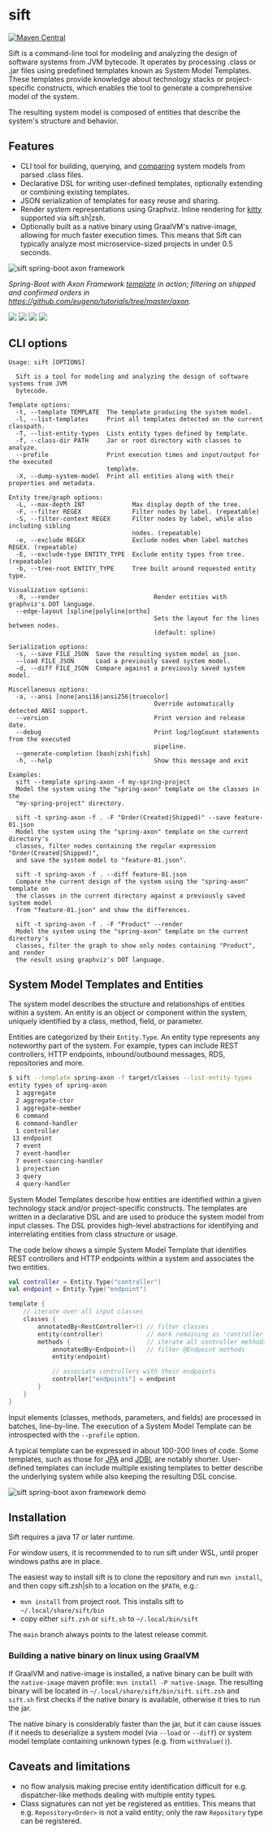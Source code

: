 # sift

[![Maven Central](https://maven-badges.herokuapp.com/maven-central/net.onedaybeard.sift/sift/badge.png)](https://maven-badges.herokuapp.com/maven-central/net.onedaybeard.sift/sift/badge.png)

Sift is a command-line tool for modeling and analyzing the design of software systems from JVM
bytecode. It operates by processing .class or .jar files using predefined templates
known as System Model Templates. These templates provide knowledge about technology stacks or
project-specific constructs, which enables the tool to generate a comprehensive model of the system.

The resulting system model is composed of entities that describe the system's structure and behavior.


## Features
- CLI tool for building, querying, and [comparing][diff] system models from parsed .class files.
- Declarative DSL for writing user-defined templates, optionally extending or combining existing templates.
- JSON serialization of templates for easy reuse and sharing.
- Render system representations using Graphviz. Inline rendering for [kitty][kitty] supported via sift.sh|zsh.
- Optionally built as a native binary using GraalVM's native-image, allowing for much faster execution times.
  This means that Sift can typically analyze most microservice-sized projects in under 0.5 seconds.

![sift spring-boot axon framework][orders-graph]


_Spring-Boot with Axon Framework [template][spring-axon] in action; filtering on shipped and confirmed orders
in https://github.com/eugenp/tutorials/tree/master/axon._

[![][orders-t]][orders] [![][system-render-t]][system-render] [![][dump-sm-t]][dump-sm] [![][profile-t]][profile]

 [kitty]: https://sw.kovidgoyal.net/kitty/

 [spring-axon]: templates/spring-boot-axon-cqrs/src/main/kotlin/sift/template/sbacqrs/SpringBootAxonCqrsTemplate.kt#L131:L249
 [diff]: docs/images/sift-spring-axon-diff.png
 [graphviz]: docs/images/sift-spring-axon-render.png
 [sift-render]: docs/images/sift-render-s.png

 [orders]: https://raw.githubusercontent.com/junkdog/sift/dev/docs/images/sift-spring-axon-orders.png
 [orders-t]: docs/images/sift-spring-axon-orders_thumbnail.png

 [orders-graph]: docs/images/sift-spring-axon-orders-render.png
 [orders-graph-t]: docs/images/sift-spring-axon-orders-render_thumbnail.png

 [system-render]: https://raw.githubusercontent.com/junkdog/sift/dev/docs/images/sift-spring-axon-render.png
 [system-render-t]: docs/images/sift-spring-axon-render_thumbnail.png

 [profile]: https://raw.githubusercontent.com/junkdog/sift/dev/docs/images/sift-spring-axon-profile-template.png
 [profile-t]: docs/images/sift-spring-axon-profile-template_thumbnail.png

 [dump-sm]: https://raw.githubusercontent.com/junkdog/sift/dev/docs/images/sift-spring-axon-dump-system-model.png
 [dump-sm-t]: docs/images/sift-spring-axon-dump-system-model_thumbnail.png

 [sift-dsl]: https://raw.githubusercontent.com/junkdog/sift/dev/docs/images/sift-template-sift.png
 [sift-dsl-t]: docs/images/sift-template-sift_thumbnail.png

## CLI options

```
Usage: sift [OPTIONS]

  Sift is a tool for modeling and analyzing the design of software systems from JVM
  bytecode.

Template options:
  -t, --template TEMPLATE  The template producing the system model.
  -l, --list-templates     Print all templates detected on the current classpath.
  -T, --list-entity-types  Lists entity types defined by template.
  -f, --class-dir PATH     Jar or root directory with classes to analyze.
  --profile                Print execution times and input/output for the executed
                           template.
  -X, --dump-system-model  Print all entities along with their properties and metadata.

Entity tree/graph options:
  -L, --max-depth INT             Max display depth of the tree.
  -F, --filter REGEX              Filter nodes by label. (repeatable)
  -S, --filter-context REGEX      Filter nodes by label, while also including sibling
                                  nodes. (repeatable)
  -e, --exclude REGEX             Exclude nodes when label matches REGEX. (repeatable)
  -E, --exclude-type ENTITY_TYPE  Exclude entity types from tree. (repeatable)
  -b, --tree-root ENTITY_TYPE     Tree built around requested entity type.

Visualization options:
  -R, --render                          Render entities with graphviz's DOT language.
  --edge-layout [spline|polyline|ortho]
                                        Sets the layout for the lines between nodes.
                                        (default: spline)

Serialization options:
  -s, --save FILE_JSON  Save the resulting system model as json.
  --load FILE_JSON      Load a previously saved system model.
  -d, --diff FILE_JSON  Compare against a previously saved system model.

Miscellaneous options:
  -a, --ansi [none|ansi16|ansi256|truecolor]
                                        Override automatically detected ANSI support.
  --version                             Print version and release date.
  --debug                               Print log/logCount statements from the executed
                                        pipeline.
  --generate-completion [bash|zsh|fish]
  -h, --help                            Show this message and exit

Examples:
  sift --template spring-axon -f my-spring-project
  Model the system using the "spring-axon" template on the classes in the
  "my-spring-project" directory.

  sift -t spring-axon -f . -F "Order(Created|Shipped)" --save feature-01.json
  Model the system using the "spring-axon" template on the current directory's
  classes, filter nodes containing the regular expression "Order(Created|Shipped)",
  and save the system model to "feature-01.json".

  sift -t spring-axon -f . --diff feature-01.json
  Compare the current design of the system using the "spring-axon" template on
  the classes in the current directory against a previously saved system model
  from "feature-01.json" and show the differences.

  sift -t spring-axon -f . -F "Product" --render
  Model the system using the "spring-axon" template on the current directory's
  classes, filter the graph to show only nodes containing "Product", and render
  the result using graphviz's DOT language.
```

## System Model Templates and Entities

The system model describes the structure and relationships of entities within a system.
An entity is an object or component within the system, uniquely identified by a class,
method, field, or parameter. 

Entities are categorized by their `Entity.Type`. An entity type represents any
noteworthy part of the system. For example, types can include REST controllers, HTTP
endpoints, inbound/outbound messages, RDS, repositories and more.

```bash
$ sift --template spring-axon -f target/classes --list-entity-types 
entity types of spring-axon
  1 aggregate
  2 aggregate-ctor
  1 aggregate-member
  6 command
  6 command-handler
  1 controller
 13 endpoint
  7 event
  7 event-handler
  7 event-sourcing-handler
  1 projection
  3 query
  4 query-handler
 ```
System Model Templates describe how entities are identified within a given technology stack
and/or project-specific constructs. The templates are written in a declarative DSL and are
used to produce the system model from input classes. The DSL provides high-level abstractions
for identifying and interrelating entities from class structure or usage.

The code below shows a simple System Model Template that identifies REST controllers and
HTTP endpoints within a system and associates the two entities.

```kotlin
val controller = Entity.Type("controller")
val endpoint = Entity.Type("endpoint")

template {
    // iterate over all input classes
    classes {                                                      
        annotatedBy<RestController>() // filter classes 
        entity(controller)            // mark remaining as 'controller'  
        methods {                     // iterate all controller methods
            annotatedBy<Endpoint>()   // filter @Endpoint methods
            entity(endpoint)

            // associate controllers with their endpoints  
            controller["endpoints"] = endpoint
        }
    }
}
```
Input elements (classes, methods, parameters, and fields) are processed in batches, line-by-line.
The execution of a System Model Template can be introspected with the `--profile` option.

A typical template can be expressed in about 100-200 lines of code. Some templates,
such as those for [JPA][jpa] and [JDBI][jdbi], are notably shorter. User-defined templates
can include multiple existing templates to better describe the underlying system while also
keeping the resulting DSL concise.

 [jpa]: templates/jpa/src/main/kotlin/sift/template/jpa/JpaTemplate.kt#L45:L69
 [jdbi]: templates/jdbi/src/main/kotlin/sift/template/jdbi/Jdbi3Template.kt#L52:L69

![sift spring-boot axon framework demo](docs/images/sift-spring-axon-profile-pipeline.png)


## Installation

Sift requires a java 17 or later runtime.

For window users, it is recommended to to run sift under WSL, until proper windows
paths are in place.

The easiest way to install sift is to clone the repository and run `mvn install`, and
then copy sift.zsh|sh to a location on the `$PATH`, e.g.:

- `mvn install` from project root. This installs sift to `~/.local/share/sift/bin`
- copy either `sift.zsh` or `sift.sh` to `~/.local/bin/sift`

The `main` branch always points to the latest release commit.


### Building a native binary on linux using GraalVM

If GraalVM and native-image is installed, a native binary can be built with the `native-image`
maven profile: `mvn install -P native-image`. The resulting binary will be located in
`~/.local/share/sift/bin/sift`. `sift.zsh` and `sift.sh` first checks if the native binary
is available, otherwise it tries to run the jar.

The native binary is considerably faster than the jar, but it can cause issues if it needs
to deserialize a system model (via `--load` or `--diff`) or system model template containing
unknown types (e.g. from `withValue()`).


## Caveats and limitations
- no flow analysis making precise entity identification difficult for e.g. dispatcher-like 
  methods dealing with multiple entity types.
- Class signatures can not yet be registered as entities. This means that e.g. `Repository<Order>`
  is not a valid entity; only the raw `Repository` type can be registered. 